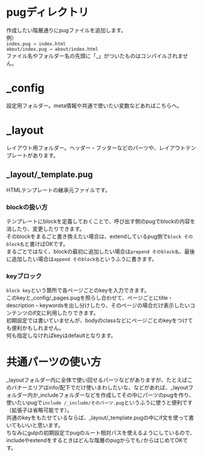 # pugディレクトリ
作成したい階層通りにpugファイルを追加します。  
例）  
`index.pug → index.html`  
`about/index.pug → about/index.html`  
ファイル名やフォルダー名の先頭に「_」がついたものはコンパイルされません。

# _config
設定用フォルダー。meta情報や共通で使いたい変数などあればこちらへ。

# _layout
レイアウト用フォルダー。ヘッダー・フッターなどのパーツや、レイアウトテンプレートがあります。

## _layout/_template.pug
HTMLテンプレートの継承元ファイルです。

### blockの扱い方
テンプレートにblockを定義しておくことで、呼び出す側のpugでblockの内容を消したり、変更したりできます。  
そのblockをまるごと書き換えたい場合は、extendしているpug側で`block そのblock名`と書けばOKです。  
まるごとではなく、blockの最初に追加したい場合は`prepend そのblock名`、最後に追加したい場合は`append そのblock名`というふうに書きます。

### keyブロック
`block key`という箇所で各ページごとのkeyを入力できます。  
このkeyと_config/_pages.pugを照らし合わせて、ページごとにtitle・description・keywordsを出し分けしたり、そのページの場合だけ表示したいコンテンツのif文に利用したりできます。  
初期設定では書いていませんが、bodyのclassなどにページごとのkeyをつけても便利かもしれません。  
何も指定しなければkeyはdefaultとなります。

# 共通パーツの使い方
_layoutフォルダー内に全体で使い回せるパーツなどがありますが、たとえばこのバナーエリアはinfo/配下でだけ使いまわしたいな、などがあれば、_layoutフォルダー内か_includeフォルダーなどを作成してその中にパーツのpugを作り、使いたいpugで`include /_include/そのパーツ.pug`というふうに使うと便利です（拡張子は省略可能です）。  
共通のkeyをもたせているならば、_layout/_template.pugの中にif文を使って書いてもいいと思います。  
ちなみにgulpの初期設定でpugのルート相対パスを使えるようにしているので、includeやextendをするときはどんな階層のpugからでも`/`からはじめてOKです。  
